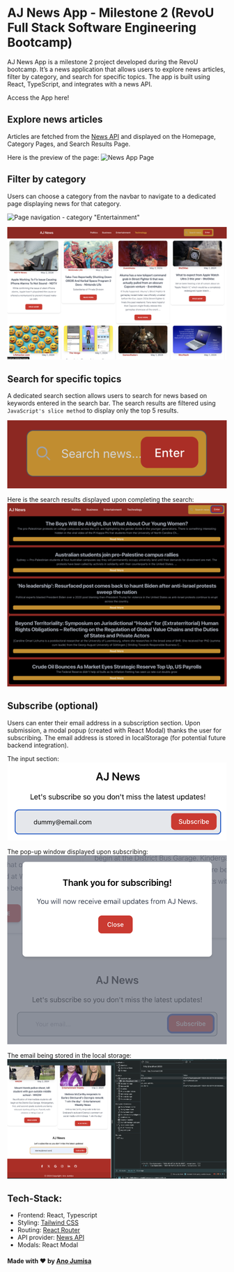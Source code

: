 # AJ News App - Milestone 2 (RevoU Full Stack Software Engineering Bootcamp)
AJ News App is a milestone 2 project developed during the RevoU bootcamp. It’s a news application that allows users to explore news articles, filter by category, and search for specific topics. The app is built using React, TypeScript, and integrates with a news API.

Access the App here!

## Explore news articles
Articles are fetched from the [News API](https://newsapi.org/) and displayed on the Homepage, Category Pages, and Search Results Page.

Here is the preview of the page:
![News App Page](/public/images/news-app.png)

## Filter by category 
Users can choose a category from the navbar to navigate to a dedicated page displaying news for that category.

![Page navigation - category "Entertainment"](/public/images/category-1.png)

![Page navigation - category "Technology"](/public/images/category-2.png)

## Search for specific topics 
A dedicated search section allows users to search for news based on keywords entered in the search bar. The search results are filtered using ```JavaScript's slice method``` to display only the top 5 results.

![Search bar](/public/images/search-bar.png)

Here is the search results displayed upon completing the search:
![Search results](/public/images/search-results.png)

## Subscribe (optional) 
Users can enter their email address in a subscription section. Upon submission, a modal popup (created with React Modal) thanks the user for subscribing. The email address is stored in localStorage (for potential future backend integration).

The input section:
![Subscription input form](/public/images/subscription-form.png)

The pop-up window displayed upon subscribing:
![Subscription pop-up page upon completion](/public/images/pop-up.png)

The email being stored in the local storage:
![Email stored in the localStorage](/public/images/local-storage.png)

## Tech-Stack:

- Frontend: React, Typescript
- Styling: [Tailwind CSS](https://tailwindcss.com/)
- Routing: [React Router](https://reactrouter.com/en/main)
- API provider: [News API](https://newsapi.org/)
- Modals: React Modal 

#### Made with &hearts; by [Ano Jumisa](https://github.com/anojumisa)